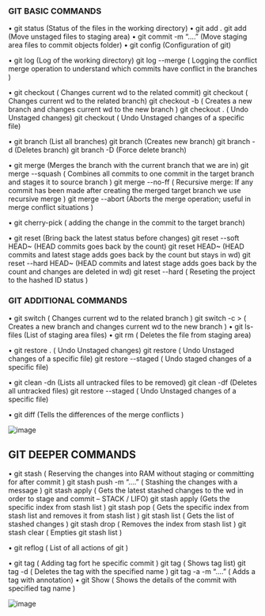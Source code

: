 ### GIT BASIC COMMANDS

•	git status (Status of the files in the working directory)
•	git add . 
git add <filename> (Move unstaged files to staging area)
•	git commit -m “….” (Move staging area files to commit objects folder)
•	git config <commands> (Configuration of git)

•	git log (Log of the working directory)
git log --merge ( Logging the conflict merge operation to understand which commits have conflict in the branches )

•	git checkout <commit ID> ( Changes current wd to the related commit)
git checkout <branchName> ( Changes current wd to the related branch)
git checkout -b <branchName> ( Creates a new branch and changes current wd to the new branch )
git checkout . ( Undo Unstaged changes)
git checkout <fileName> ( Undo Unstaged changes of a specific file)

•	git branch (List all branches)
git branch <branchName> (Creates new branch)
git branch -d <branchName> (Deletes branch)
git branch -D <branchName> (Force delete branch)

•	git merge <branchName> (Merges the branch with the current branch that we are in)
git merge --squash <branchName> ( Combines all commits to one commit in the target branch and stages it to source branch )
git merge --no-ff <branchName> ( Recursive merge: If any commit has been made after creating the merged target branch we use recursive merge ) 
git merge --abort (Aborts the merge operation; useful in merge conflict situations )

•	git cherry-pick <commit ID> ( adding the change in the commit to the target branch)

•	git reset <fileName> (Bring back the latest status before changes)
git reset --soft HEAD~<go back step count> (HEAD commits goes back by the count)
git reset  HEAD~<go back step count> (HEAD commits and latest stage adds goes back by the count but stays in wd)
git reset --hard  HEAD~<go back step count> (HEAD commits and latest stage adds goes back by the count and changes are deleted in wd)
git reset --hard <hashed ID from reflog> ( Reseting the project to the hashed ID status )

### GIT ADDITIONAL COMMANDS
•	git switch <branchName> ( Changes current wd to the related branch )
git switch -c <branchName> > ( Creates a new branch and changes current wd to the new branch )
•	git ls-files (List of staging area files)
•	git rm <fileName> ( Deletes the file from staging area)

•	git restore . ( Undo Unstaged changes)
git restore <fileName> ( Undo Unstaged changes of a specific file)
git restore --staged <fileName> ( Undo staged changes of a specific file)


•	git clean -dn (Lists all untracked files to be removed)
git clean -df (Deletes all untracked files)
git restore --staged <fileName> ( Undo Unstaged changes of a specific file)

•	git diff (Tells the differences of the merge conflicts )
 
 
![image](https://user-images.githubusercontent.com/50409645/172053705-1b9efc32-021a-45ad-a675-5a3edb2b2ab0.png)

## GIT DEEPER COMMANDS

•	git stash ( Reserving the changes into RAM without staging or committing for after commit )
git stash push -m “….” ( Stashing the changes with a message )
git stash apply ( Gets the latest stashed changes to the wd in order to stage and commit – STACK / LIFO)
git stash apply <index> (Gets the specific index from stash list )
git stash pop <index> ( Gets the specific index from stash list and removes it from stash list )
git stash list ( Gets the list of stashed changes )
git stash drop <index> ( Removes the index from stash list )
git stash clear ( Empties git stash list )

•	git reflog ( List of all actions of git )

•	git tag <tagName> <commit ID> ( Adding tag fort he specific commit )
git tag ( Shows tag list)
git tag -d <tagName> ( Deletes the tag with the specified name )
git tag -a <tagName> -m “….” ( Adds a tag with annotation)
•	git Show <tagName> ( Shows the details of the commit with specified tag name )

![image](https://user-images.githubusercontent.com/50409645/172053832-02772cbb-f541-4d8d-acce-2495ace4395c.png)

